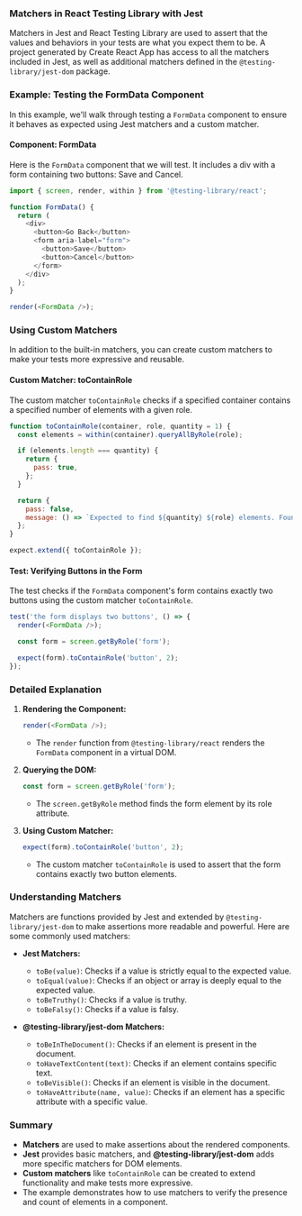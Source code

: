 ### Matchers in React Testing Library with Jest

Matchers in Jest and React Testing Library are used to assert that the values and behaviors in your tests are what you expect them to be. A project generated by Create React App has access to all the matchers included in Jest, as well as additional matchers defined in the `@testing-library/jest-dom` package.

### Example: Testing the FormData Component

In this example, we'll walk through testing a `FormData` component to ensure it behaves as expected using Jest matchers and a custom matcher.

#### Component: FormData

Here is the `FormData` component that we will test. It includes a div with a form containing two buttons: Save and Cancel.

```javascript
import { screen, render, within } from '@testing-library/react';

function FormData() {
  return (
    <div>
      <button>Go Back</button>
      <form aria-label="form">
        <button>Save</button>
        <button>Cancel</button>
      </form>
    </div>
  );
}

render(<FormData />);
```

### Using Custom Matchers

In addition to the built-in matchers, you can create custom matchers to make your tests more expressive and reusable.

#### Custom Matcher: toContainRole

The custom matcher `toContainRole` checks if a specified container contains a specified number of elements with a given role.

```javascript
function toContainRole(container, role, quantity = 1) {
  const elements = within(container).queryAllByRole(role);

  if (elements.length === quantity) {
    return {
      pass: true,
    };
  }

  return {
    pass: false,
    message: () => `Expected to find ${quantity} ${role} elements. Found ${elements.length} instead.`,
  };
}

expect.extend({ toContainRole });
```

#### Test: Verifying Buttons in the Form

The test checks if the `FormData` component's form contains exactly two buttons using the custom matcher `toContainRole`.

```javascript
test('the form displays two buttons', () => {
  render(<FormData />);

  const form = screen.getByRole('form');

  expect(form).toContainRole('button', 2);
});
```

### Detailed Explanation

1. **Rendering the Component:**
   ```javascript
   render(<FormData />);
   ```
   - The `render` function from `@testing-library/react` renders the `FormData` component in a virtual DOM.

2. **Querying the DOM:**
   ```javascript
   const form = screen.getByRole('form');
   ```
   - The `screen.getByRole` method finds the form element by its role attribute.

3. **Using Custom Matcher:**
   ```javascript
   expect(form).toContainRole('button', 2);
   ```
   - The custom matcher `toContainRole` is used to assert that the form contains exactly two button elements.

### Understanding Matchers

Matchers are functions provided by Jest and extended by `@testing-library/jest-dom` to make assertions more readable and powerful. Here are some commonly used matchers:

- **Jest Matchers:**
  - `toBe(value)`: Checks if a value is strictly equal to the expected value.
  - `toEqual(value)`: Checks if an object or array is deeply equal to the expected value.
  - `toBeTruthy()`: Checks if a value is truthy.
  - `toBeFalsy()`: Checks if a value is falsy.

- **@testing-library/jest-dom Matchers:**
  - `toBeInTheDocument()`: Checks if an element is present in the document.
  - `toHaveTextContent(text)`: Checks if an element contains specific text.
  - `toBeVisible()`: Checks if an element is visible in the document.
  - `toHaveAttribute(name, value)`: Checks if an element has a specific attribute with a specific value.

### Summary

- **Matchers** are used to make assertions about the rendered components.
- **Jest** provides basic matchers, and **@testing-library/jest-dom** adds more specific matchers for DOM elements.
- **Custom matchers** like `toContainRole` can be created to extend functionality and make tests more expressive.
- The example demonstrates how to use matchers to verify the presence and count of elements in a component.